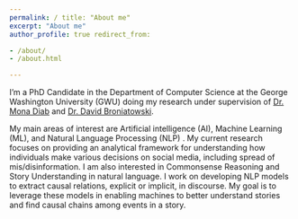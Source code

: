 ```yaml
---
permalink: / title: "About me"
excerpt: "About me"
author_profile: true redirect_from:

- /about/
- /about.html

---
```


I’m a PhD Candidate in the Department of Computer Science at the George Washington University (GWU) doing my research
under supervision of <a href="https://www.linkedin.com/in/mona-diab-55946614/">Dr. Mona Diab</a>
and <a href="https://www.seas.gwu.edu/david-broniatowski">Dr. David Broniatowski</a>.

My main areas of interest are Artificial intelligence (AI), Machine Learning (ML), and Natural Language Processing (NLP)
. My current research focuses on providing an analytical framework for understanding how individuals make various
decisions on social media, including spread of mis/disinformation. I am also interested in Commonsense Reasoning and
Story Understanding in natural language. I work on developing NLP models to extract causal relations, explicit or
implicit, in discourse. My goal is to leverage these models in enabling machines to better understand stories and find
causal chains among events in a story.